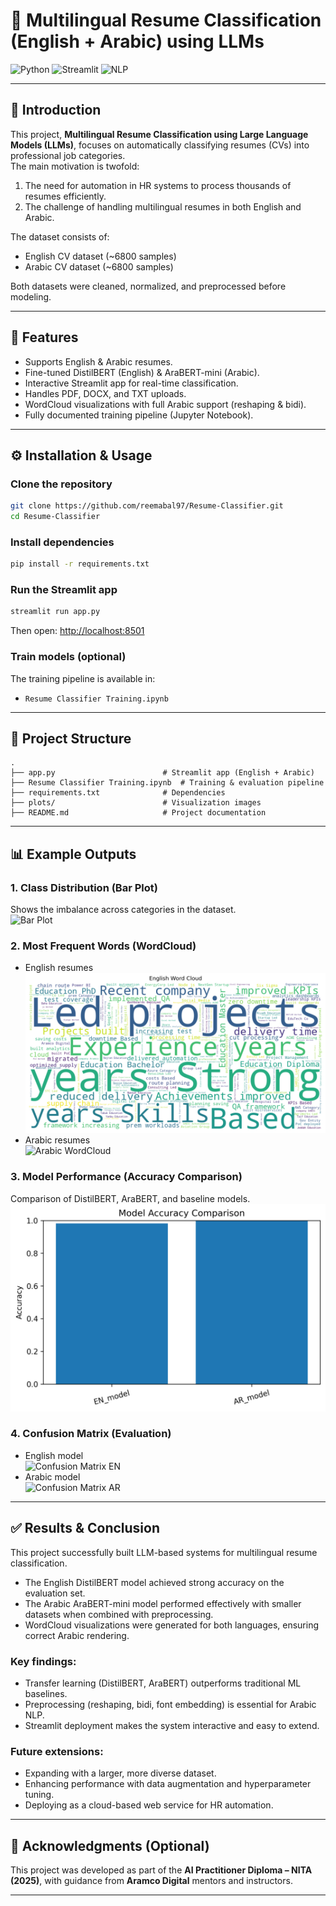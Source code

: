 # 🧠 Multilingual Resume Classification (English + Arabic) using LLMs  

![Python](https://img.shields.io/badge/Python-3.9-blue)
![Streamlit](https://img.shields.io/badge/Streamlit-App-red)
![NLP](https://img.shields.io/badge/NLP-LLM-green)

---

## 📌 Introduction  
This project, **Multilingual Resume Classification using Large Language Models (LLMs)**, focuses on automatically classifying resumes (CVs) into professional job categories.  
The main motivation is twofold:  
1. The need for automation in HR systems to process thousands of resumes efficiently.  
2. The challenge of handling multilingual resumes in both English and Arabic.  

The dataset consists of:  
- English CV dataset (~6800 samples)  
- Arabic CV dataset (~6800 samples)  

Both datasets were cleaned, normalized, and preprocessed before modeling.  

---

## 🚀 Features  
- Supports English & Arabic resumes.  
- Fine-tuned DistilBERT (English) & AraBERT-mini (Arabic).  
- Interactive Streamlit app for real-time classification.  
- Handles PDF, DOCX, and TXT uploads.  
- WordCloud visualizations with full Arabic support (reshaping & bidi).  
- Fully documented training pipeline (Jupyter Notebook).  

---

## ⚙️ Installation & Usage  

### Clone the repository  
```bash
git clone https://github.com/reemabal97/Resume-Classifier.git
cd Resume-Classifier
```

### Install dependencies  
```bash
pip install -r requirements.txt
```

### Run the Streamlit app  
```bash
streamlit run app.py
```
Then open: [http://localhost:8501](http://localhost:8501)  

### Train models (optional)  
The training pipeline is available in:  
- `Resume Classifier Training.ipynb`  

---

## 📂 Project Structure  
```plaintext
.
├── app.py                        # Streamlit app (English + Arabic)
├── Resume Classifier Training.ipynb  # Training & evaluation pipeline
├── requirements.txt              # Dependencies
├── plots/                        # Visualization images
├── README.md                     # Project documentation
```

---

## 📊 Example Outputs  

### 1. Class Distribution (Bar Plot)  
Shows the imbalance across categories in the dataset.  
![Bar Plot](plots/class_distribution.png)  

### 2. Most Frequent Words (WordCloud)  
- English resumes  
![English WordCloud](plots/wordcloud_en.png)  
- Arabic resumes  
![Arabic WordCloud](plots/wordcloud_ar.png)  

### 3. Model Performance (Accuracy Comparison)  
Comparison of DistilBERT, AraBERT, and baseline models.  
![Accuracy Comparison](plots/accuracy_comparison.png)  

### 4. Confusion Matrix (Evaluation)  
- English model  
![Confusion Matrix EN](plots/confusion_matrix_en.png)  
- Arabic model  
![Confusion Matrix AR](plots/confusion_matrix_ar.png)  

---

## ✅ Results & Conclusion  
This project successfully built LLM-based systems for multilingual resume classification.  

- The English DistilBERT model achieved strong accuracy on the evaluation set.  
- The Arabic AraBERT-mini model performed effectively with smaller datasets when combined with preprocessing.  
- WordCloud visualizations were generated for both languages, ensuring correct Arabic rendering.  

### Key findings:  
- Transfer learning (DistilBERT, AraBERT) outperforms traditional ML baselines.  
- Preprocessing (reshaping, bidi, font embedding) is essential for Arabic NLP.  
- Streamlit deployment makes the system interactive and easy to extend.  

### Future extensions:  
- Expanding with a larger, more diverse dataset.  
- Enhancing performance with data augmentation and hyperparameter tuning.  
- Deploying as a cloud-based web service for HR automation.  

---

## 🙏 Acknowledgments (Optional)  
This project was developed as part of the **AI Practitioner Diploma – NITA (2025)**, with guidance from **Aramco Digital** mentors and instructors.  

---
